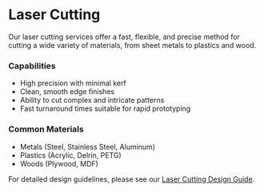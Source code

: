 # Laser Cutting

Our laser cutting services offer a fast, flexible, and precise method for cutting a wide variety of materials, from sheet metals to plastics and wood.

### Capabilities
*   High precision with minimal kerf
*   Clean, smooth edge finishes
*   Ability to cut complex and intricate patterns
*   Fast turnaround times suitable for rapid prototyping

### Common Materials
*   Metals (Steel, Stainless Steel, Aluminum)
*   Plastics (Acrylic, Delrin, PETG)
*   Woods (Plywood, MDF)

For detailed design guidelines, please see our [Laser Cutting Design Guide](../guides/laser-cutting-guide.md).
